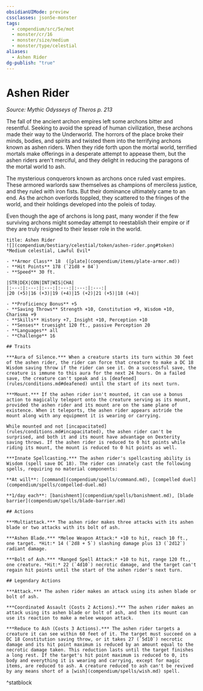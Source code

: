 ```yaml
---
obsidianUIMode: preview
cssclasses: json5e-monster
tags:
  - compendium/src/5e/mot
  - monster/cr/16
  - monster/size/medium
  - monster/type/celestial
aliases:
  - Ashen Rider
dg-publish: "true"
---
```

# Ashen Rider
*Source: Mythic Odysseys of Theros p. 213*  

The fall of the ancient archon empires left some archons bitter and resentful. Seeking to avoid the spread of human civilization, these archons made their way to the Underworld. The horrors of the place broke their minds, bodies, and spirits and twisted them into the terrifying archons known as ashen riders. When they ride forth upon the mortal world, terrified mortals make offerings in a desperate attempt to appease them, but the ashen riders aren't merciful, and they delight in reducing the paragons of the mortal world to ash.

The mysterious conquerors known as archons once ruled vast empires. These armored warlords saw themselves as champions of merciless justice, and they ruled with iron fists. But their dominance ultimately came to an end. As the archon overlords toppled, they scattered to the fringes of the world, and their holdings developed into the poleis of today.

Even though the age of archons is long past, many wonder if the few surviving archons might someday attempt to reestablish their empire or if they are truly resigned to their lesser role in the world.

```ad-statblock
title: Ashen Rider
![](compendium/bestiary/celestial/token/ashen-rider.png#token)
*Medium celestial, Lawful Evil*

- **Armor Class** 18  ([plate](compendium/items/plate-armor.md))
- **Hit Points** 178 (`21d8 + 84`)
- **Speed** 30 ft.

|STR|DEX|CON|INT|WIS|CHA|
|:---:|:---:|:---:|:---:|:---:|:---:|
|20 (+5)|16 (+3)|19 (+4)|15 (+2)|21 (+5)|18 (+4)|

- **Proficiency Bonus** +5
- **Saving Throws** Strength +10, Constitution +9, Wisdom +10, Charisma +9
- **Skills** History +7, Insight +10, Perception +10
- **Senses** truesight 120 ft., passive Perception 20
- **Languages** all
- **Challenge** 16

## Traits

***Aura of Silence.*** When a creature starts its turn within 30 feet of the ashen rider, the rider can force that creature to make a DC 18 Wisdom saving throw if the rider can see it. On a successful save, the creature is immune to this aura for the next 24 hours. On a failed save, the creature can't speak and is [deafened](rules/conditions.md#deafened) until the start of its next turn.

***Mount.*** If the ashen rider isn't mounted, it can use a bonus action to magically teleport onto the creature serving as its mount, provided the ashen rider and its mount are on the same plane of existence. When it teleports, the ashen rider appears astride the mount along with any equipment it is wearing or carrying.

While mounted and not [incapacitated](rules/conditions.md#incapacitated), the ashen rider can't be surprised, and both it and its mount have advantage on Dexterity saving throws. If the ashen rider is reduced to 0 hit points while riding its mount, the mount is reduced to 0 hit points as well.

***Innate Spellcasting.*** The ashen rider's spellcasting ability is Wisdom (spell save DC 18). The rider can innately cast the following spells, requiring no material components:

**At will**: [command](compendium/spells/command.md), [compelled duel](compendium/spells/compelled-duel.md)

**1/day each**: [banishment](compendium/spells/banishment.md), [blade barrier](compendium/spells/blade-barrier.md)

## Actions

***Multiattack.*** The ashen rider makes three attacks with its ashen blade or two attacks with its bolt of ash.

***Ashen Blade.*** *Melee Weapon Attack:* +10 to hit, reach 10 ft., one target. *Hit:* 14 (`2d8 + 5`) slashing damage plus 13 (`2d12`) radiant damage.

***Bolt of Ash.*** *Ranged Spell Attack:* +10 to hit, range 120 ft., one creature. *Hit:* 22 (`4d10`) necrotic damage, and the target can't regain hit points until the start of the ashen rider's next turn.

## Legendary Actions

***Attack.*** The ashen rider makes an attack using its ashen blade or bolt of ash.

***Coordinated Assault (Costs 2 Actions).*** The ashen rider makes an attack using its ashen blade or bolt of ash, and then its mount can use its reaction to make a melee weapon attack.

***Reduce to Ash (Costs 3 Actions).*** The ashen rider targets a creature it can see within 60 feet of it. The target must succeed on a DC 18 Constitution saving throw, or it takes 27 (`5d10`) necrotic damage and its hit point maximum is reduced by an amount equal to the necrotic damage taken. This reduction lasts until the target finishes a long rest. If the target's hit point maximum is reduced to 0, its body and everything it is wearing and carrying, except for magic items, are reduced to ash. A creature reduced to ash can't be revived by any means short of a [wish](compendium/spells/wish.md) spell.
```
^statblock